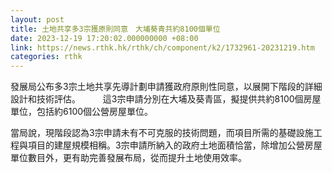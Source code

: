 ```yaml
---
layout: post
title: 土地共享多3宗獲原則同意　大埔葵青共約8100個單位
date: 2023-12-19 17:20:02.000000000 +08:00
link: https://news.rthk.hk/rthk/ch/component/k2/1732961-20231219.htm
categories: rthk
---
```


發展局公布多3宗土地共享先導計劃申請獲政府原則性同意，以展開下階段的詳細設計和技術評估。
　　 
這3宗申請分別在大埔及葵青區，擬提供共約8100個房屋單位，包括約6100個公營房屋單位。
 
當局說，現階段認為3宗申請未有不可克服的技術問題，而項目所需的基礎設施工程與項目的建屋規模相稱。3宗申請所納入的政府土地面積恰當，除增加公營房屋單位數目外，更有助完善發展布局，從而提升土地使用效率。　　
